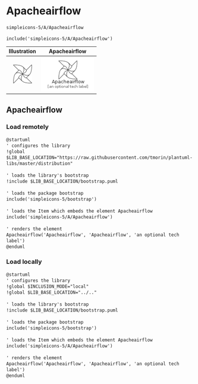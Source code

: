 # Apacheairflow


```text
simpleicons-5/A/Apacheairflow
```

```text
include('simpleicons-5/A/Apacheairflow')
```



| Illustration | Apacheairflow |
| :---: | :---: |
| ![illustration for Illustration](../../simpleicons-5/A/Apacheairflow.png) | ![illustration for Apacheairflow](../../simpleicons-5/A/Apacheairflow.Local.png) |




## Apacheairflow

### Load remotely
```plantuml
@startuml
' configures the library
!global $LIB_BASE_LOCATION="https://raw.githubusercontent.com/tmorin/plantuml-libs/master/distribution"

' loads the library's bootstrap
!include $LIB_BASE_LOCATION/bootstrap.puml

' loads the package bootstrap
include('simpleicons-5/bootstrap')

' loads the Item which embeds the element Apacheairflow
include('simpleicons-5/A/Apacheairflow')

' renders the element
Apacheairflow('Apacheairflow', 'Apacheairflow', 'an optional tech label')
@enduml
```

### Load locally
```plantuml
@startuml
' configures the library
!global $INCLUSION_MODE="local"
!global $LIB_BASE_LOCATION="../.."

' loads the library's bootstrap
!include $LIB_BASE_LOCATION/bootstrap.puml

' loads the package bootstrap
include('simpleicons-5/bootstrap')

' loads the Item which embeds the element Apacheairflow
include('simpleicons-5/A/Apacheairflow')

' renders the element
Apacheairflow('Apacheairflow', 'Apacheairflow', 'an optional tech label')
@enduml
```

